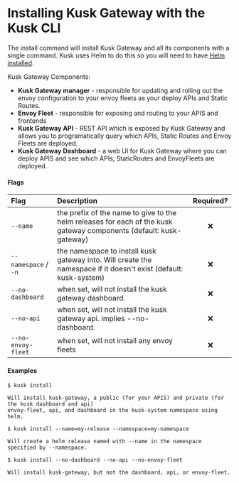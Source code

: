 # Installing Kusk Gateway with the Kusk CLI

The install command will install Kusk Gateway and all its components with a single command. 
Kusk uses Helm to do this so you will need to have [Helm installed](https://helm.sh/docs/intro/install/).

Kusk Gateway Components:

* **Kusk Gateway manager** - responsible for updating and rolling out the envoy configuration to your envoy fleets as your deploy APIs and Static Routes.
* **Envoy Fleet** - responsible for exposing and routing to your APIS and frontends
* **Kusk Gateway API** - REST API which is exposed by Kusk Gateway and allows you to programatically query which APIs, Static Routes and Envoy Fleets are deployed.
* **Kusk Gateway Dashboard** - a web UI for Kusk Gateway where you can deploy APIS and see which APIs, StaticRoutes and EnvoyFleets are deployed.

#### Flags
| Flag                 | Description                                                                                                         | Required? |
|:---------------------|:--------------------------------------------------------------------------------------------------------------------|:---------:|
| `--name`             | the prefix of the name to give to the helm releases for each of the kusk gateway components (default: kusk-gateway) |     ❌     |
| `--namespace` / `-n` | the namespace to install kusk gateway into. Will create the namespace if it doesn't exist (default: kusk-system)    |     ❌     |
| `--no-dashboard`     | when set, will not install the kusk gateway dashboard.                                                              |     ❌     |
| `--no-api`           | when set, will not install the kusk gateway api. implies --no-dashboard.                                            |     ❌     |
| `--no-envoy-fleet`   | when set, will not install any envoy fleets                                                                         |     ❌     |

#### Examples
```
$ kusk install

Will install kusk-gateway, a public (for your APIS) and private (for the kusk dashboard and api) 
envoy-fleet, api, and dashboard in the kusk-system namespace using helm.

$ kusk install --name=my-release --namespace=my-namespace

Will create a helm release named with --name in the namespace specified by --namespace.

$ kusk install --no-dashboard --no-api --no-envoy-fleet

Will install kusk-gateway, but not the dashboard, api, or envoy-fleet.
```
